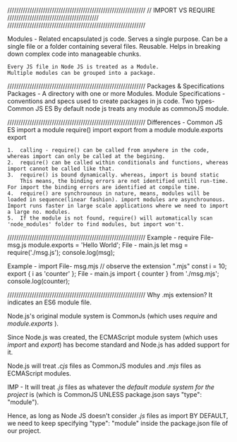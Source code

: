 //////////////////////////////////////////////////////////////
// IMPORT VS REQUIRE /////////////////////////////////////////
//////////////////////////////////////////////////////////////

Modules -
    Related encapsulated js code.
    Serves a single purpose.
    Can be a single file or a folder containing several files.
    Reusable.
    Helps in breaking down complex code into manageable chunks.

    Every JS file in Node JS is treated as a Module.
    Multiple modules can be grouped into a package.

//////////////////////////////////////////////////////////////
Packages & Specifications
    Packages - A directory with one or more Modules.
    Module Specifications - conventions and specs used to create packages in js code.
    Two types-
        Common JS
        ES
    By default node js treats any module as commonJS module.

//////////////////////////////////////////////////////////////
Differences -
                                Common JS               ES
        import a module         require()               import
        export from a module    module.exports          export

    1.  calling - require() can be called from anywhere in the code, whereas import can only be called at the begining.
    2.  require() can be called within conditionals and functions, whereas import cannot be called like that.
    3.  require() is bound dynamically. whereas, import is bound static
        This means, the binding errors are not identified untill run-time. For import the binding errors are identified at compile time.
    4.  require() are synchrounous in nature, means, modules will be loaded in sequence(linear fashion). import modules are asynchrounous. Import runs faster in large scale applications where we need to import a large no. modules.
    5.  If the module is not found, require() will automatically scan 'node_modules' folder to find modules, but import won't.

//////////////////////////////////////////////////////////////
Example - require
    File-  msg.js
        module.exports = 'Hello World';
    File - main.js
        let msg = require('./msg.js');
        console.log(msg);

Example - import
    File-  msg.mjs  // observe the extension ".mjs"
        const i = 10;
        export { i as 'counter' };
    File - main.js
        import { counter } from './msg.mjs';
        console.log(counter);

//////////////////////////////////////////////////////////////
Why .mjs extension?
It indicates an ES6 module file.

Node.js's original module system is CommonJs (which uses *require* and *module.exports* ).

Since Node.js was created, the ECMAScript module system (which uses *import* and *export*) has become standard and Node.js has added support for it.

Node.js will treat *.cjs* files as CommonJS modules and *.mjs* files as ECMAScript modules.

IMP - It will treat *.js* files as whatever the *default module system for the project* is (which is CommonJS UNLESS package.json says "type": "module").

Hence, as long as Node JS doesn't consider *.js* files as import BY DEFAULT, we need to keep specifying
"type": "module" inside the package.json file of our project.
